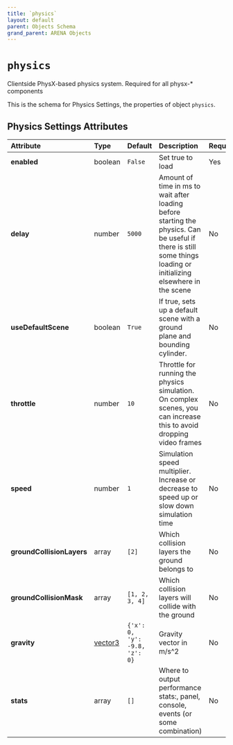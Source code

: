 ```yaml
---
title: `physics`
layout: default
parent: Objects Schema
grand_parent: ARENA Objects
---
```


<!--CAUTION: This file is autogenerated from https://github.com/arenaxr/arena-schemas. Changes made here may be overwritten.-->


`physics`
=========


Clientside PhysX-based physics system. Required for all physx-* components

This is the schema for Physics Settings, the properties of object `physics`.

Physics Settings Attributes
----------------------------

|Attribute|Type|Default|Description|Required|
| :--- | :--- | :--- | :--- | :--- |
|**enabled**|boolean|```False```|Set true to load|Yes|
|**delay**|number|```5000```|Amount of time in ms to wait after loading before starting the physics. Can be useful if there is still some things loading or initializing elsewhere in the scene|No|
|**useDefaultScene**|boolean|```True```|If true, sets up a default scene with a ground plane and bounding cylinder.|No|
|**throttle**|number|```10```|Throttle for running the physics simulation. On complex scenes, you can increase this to avoid dropping video frames|No|
|**speed**|number|```1```|Simulation speed multiplier. Increase or decrease to speed up or slow down simulation time|No|
|**groundCollisionLayers**|array|```[2]```|Which collision layers the ground belongs to|No|
|**groundCollisionMask**|array|```[1, 2, 3, 4]```|Which collision layers will collide with the ground|No|
|**gravity**|[vector3](vector3)|```{'x': 0, 'y': -9.8, 'z': 0}```|Gravity vector in m/s^2|No|
|**stats**|array|```[]```|Where to output performance stats:, panel, console, events (or some combination)|No|
